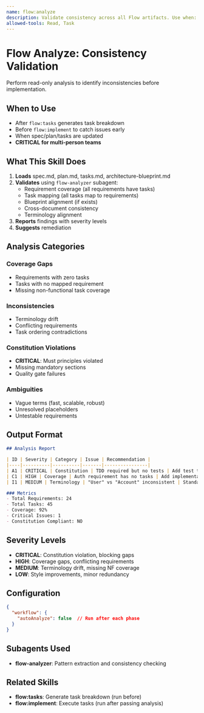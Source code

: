 ```yaml
---
name: flow:analyze
description: Validate consistency across all Flow artifacts. Use when: 1) Before implementation to catch issues early, 2) After spec/plan changes to verify alignment, 3) Team handoffs requiring validation, 4) Detecting missing requirements or tasks. Performs read-only analysis and reports gaps/conflicts.
allowed-tools: Read, Task
---
```


# Flow Analyze: Consistency Validation

Perform read-only analysis to identify inconsistencies before implementation.

## When to Use

- After `flow:tasks` generates task breakdown
- Before `flow:implement` to catch issues early
- When spec/plan/tasks are updated
- **CRITICAL for multi-person teams**

## What This Skill Does

1. **Loads** spec.md, plan.md, tasks.md, architecture-blueprint.md
2. **Validates** using `flow-analyzer` subagent:
   - Requirement coverage (all requirements have tasks)
   - Task mapping (all tasks map to requirements)
   - Blueprint alignment (if exists)
   - Cross-document consistency
   - Terminology alignment
3. **Reports** findings with severity levels
4. **Suggests** remediation

## Analysis Categories

### Coverage Gaps
- Requirements with zero tasks
- Tasks with no mapped requirement
- Missing non-functional task coverage

### Inconsistencies
- Terminology drift
- Conflicting requirements
- Task ordering contradictions

### Constitution Violations
- **CRITICAL**: Must principles violated
- Missing mandatory sections
- Quality gate failures

### Ambiguities
- Vague terms (fast, scalable, robust)
- Unresolved placeholders
- Untestable requirements

## Output Format

```markdown
## Analysis Report

| ID | Severity | Category | Issue | Recommendation |
|----|----------|----------|-------|----------------|
| A1 | CRITICAL | Constitution | TDD required but no tests | Add test tasks |
| C1 | HIGH | Coverage | Auth requirement has no tasks | Add implementation tasks |
| I1 | MEDIUM | Terminology | "User" vs "Account" inconsistent | Standardize to "User" |

### Metrics
- Total Requirements: 24
- Total Tasks: 45
- Coverage: 92%
- Critical Issues: 1
- Constitution Compliant: NO
```

## Severity Levels

- **CRITICAL**: Constitution violation, blocking gaps
- **HIGH**: Coverage gaps, conflicting requirements
- **MEDIUM**: Terminology drift, missing NF coverage
- **LOW**: Style improvements, minor redundancy

## Configuration

```json
{
  "workflow": {
    "autoAnalyze": false  // Run after each phase
  }
}
```

## Subagents Used

- **flow-analyzer**: Pattern extraction and consistency checking

## Related Skills

- **flow:tasks**: Generate task breakdown (run before)
- **flow:implement**: Execute tasks (run after passing analysis)

